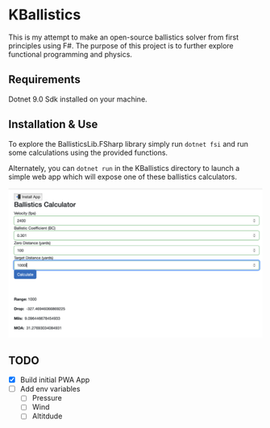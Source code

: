 # KBallistics

This is my attempt to make an open-source ballistics solver from first principles using F#. The purpose of this project is to further explore functional programming and physics.

## Requirements

Dotnet 9.0 Sdk installed on your machine.

## Installation & Use

To explore the BallisticsLib.FSharp library simply run `dotnet fsi` and run some calculations using the provided functions.

Alternately, you can `dotnet run` in the KBallistics directory to launch a simple web app which will expose one of these ballistics calculators.

![Pic of web app](./screenshot.png)

## TODO
- [x] Build initial PWA App
- [ ] Add env variables
    - [ ] Pressure
    - [ ] Wind
    - [ ] Altitdude
